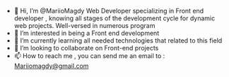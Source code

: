 - 👋 Hi, I’m @MariioMagdy Web Developer specializing in Front end developer , knowing all stages of the development cycle for dynamic web projects. Well-versed in numerous program
- 👀 I’m interested in being a Front end development 
- 🌱 I’m currently learning all needed technologies that related to this field
- 💞️ I’m looking to collaborate on Front-end projects 
- 📫 How to reach me , you can send me an email to : Mariiomagdy@gmail.com

<!---
MariioMagdy/MariioMagdy is a ✨ special ✨ repository because its `README.md` (this file) appears on your GitHub profile.
You can click the Preview link to take a look at your changes.
--->
